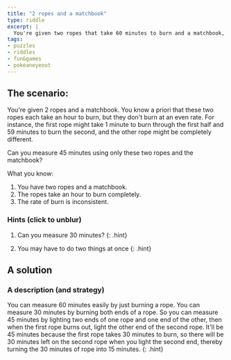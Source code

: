 ```yaml
---
title: "2 ropes and a matchbook"
type: riddle
excerpt: |
  You're given two ropes that take 60 minutes to burn and a matchbook, and you need to measure 45 minutes.
tags:
- puzzles
- riddles
- fun&games
- pokeaneyeout
---
```


## The scenario:

You're given 2 ropes and a matchbook. You know a priori that these two ropes each take an hour to burn, but they don't burn at an even rate. For instance, the first rope might take 1 minute to burn through the first half and 59 minutes to burn the second, and the other rope might be completely different.

Can you measure 45 minutes using only these two ropes and the matchbook?

What you know:

1. You have two ropes and a matchbook.
1. The ropes take an hour to burn completely.
1. The rate of burn is inconsistent.


### Hints (click to unblur)

1. Can you measure 30 minutes?
    {: .hint}

1. You may have to do two things at once
    {: .hint}

## A solution

### A description (and strategy)
You can measure 60 minutes easily by just burning a rope. You can measure 30 minutes by burning both ends of a rope. So you can measure 45 minutes by lighting two ends of one rope and one end of the other, then when the first rope burns out, light the other end of the second rope. It'll be 45 minutes because the first rope takes 30 minutes to burn, so there will be 30 minutes left on the second rope when you light the second end, thereby turning the 30 minutes of rope into 15 minutes.
{: .hint}
